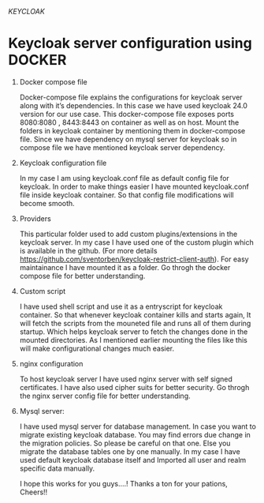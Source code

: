 *KEYCLOAK*

Keycloak server configuration using DOCKER
=======
1. Docker compose file
   
    Docker-compose file explains the configurations for keycloak server along with it’s dependencies.
  In this case we have used keycloak 24.0 version for our use case. 
  This docker-compose file exposes ports 8080:8080 , 8443:8443 on container as well as on host.
  Mount the folders in keycloak container by mentioning them in docker-compose file.
  Since we have dependency on mysql server for keycloak so in compose file we have mentioned keycloak server dependency.


2. Keycloak configuration file
   
    In my case I am using keycloak.conf file as default config file for keycloak. 
  In order to make things easier I have mounted keycloak.conf file inside keycloak container. So that config file modifications will become smooth.


3. Providers
   
    This particular folder used to add custom plugins/extensions in the keycloak server.
  In my case I have used one of the custom plugin which is available in the github.
  (For more details https://github.com/sventorben/keycloak-restrict-client-auth). For easy maintainance I have mounted it as a folder.
  Go throgh the docker compose file for better understanding.


4. Custom script
   
    I have used shell script and  use it as a entryscript for keycloak container. So that whenever keycloak container kills and starts again, It will fetch the scripts from the        mouneted file and runs all of them during startup. Which helps keycloak server to fetch the changes done in the mounted directories. As I mentioned earlier mounting the files      like this will make configurational changes much easier. 

5. nginx configuration

   To host keycloak server I have used nginx server with self signed certificates. I have also used cipher suits for better security. Go throgh the nginx server config file for better understanding.

6. Mysql server:

   I have used mysql server for database management. In case you want to migrate existing keycloak database. You may find errors due change in the migration policies. So please be careful on that one. Else you migrate the database tables one by one manually. In my case I have used default keycloak database itself and Imported all user and realm specific data manually.

   I hope this works for you guys....! Thanks a ton for your pations, Cheers!!




 




